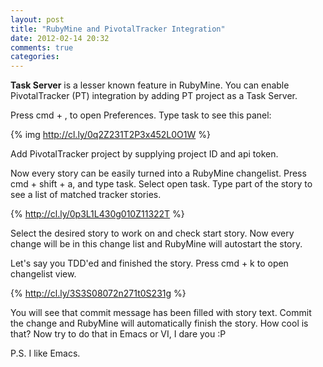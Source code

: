 ```yaml
---
layout: post
title: "RubyMine and PivotalTracker Integration"
date: 2012-02-14 20:32
comments: true
categories: 
---
```


**Task Server** is a lesser known feature in RubyMine.  You can enable PivotalTracker (PT) integration by adding
PT project as a Task Server.

Press cmd + , to open Preferences.  Type task to see this panel:

{% img http://cl.ly/0q2Z231T2P3x452L0O1W %}

Add PivotalTracker project by supplying project ID and api token.

Now every story can be easily turned into a RubyMine changelist.
Press cmd + shift + a, and type task.  Select open task.  Type part of the story to see a list of matched tracker stories.

{% http://cl.ly/0p3L1L430g010Z11322T %}

Select the desired story to work on and check start story.  Now every change will be in this change list and RubyMine will
autostart the story.

Let's say you TDD'ed and finished the story.  Press cmd + k to open changelist view.

{% http://cl.ly/3S3S08072n271t0S231g %}

You will see that commit message has been filled with story text.  Commit the change and RubyMine will automatically
finish the story.  How cool is that?  Now try to do that in Emacs or VI, I dare you :P

P.S. I like Emacs.